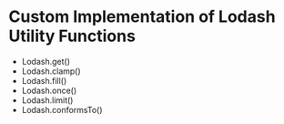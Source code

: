 # Custom Implementation of Lodash Utility Functions

- Lodash.get()
- Lodash.clamp()
- Lodash.fill()
- Lodash.once()
- Lodash.limit()
- Lodash.conformsTo()
